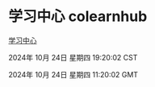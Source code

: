 # 学习中心 colearnhub
[学习中心](http://219.139.199.238:56308/colearnhub/)

2024年 10月 24日 星期四 19:20:02 CST

2024年 10月 24日 星期四 11:20:02 GMT
